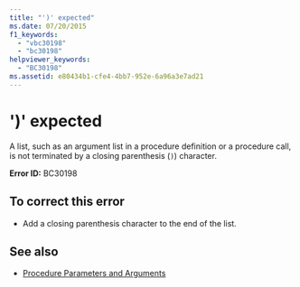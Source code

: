 ```yaml
---
title: "')' expected"
ms.date: 07/20/2015
f1_keywords: 
  - "vbc30198"
  - "bc30198"
helpviewer_keywords: 
  - "BC30198"
ms.assetid: e80434b1-cfe4-4bb7-952e-6a96a3e7ad21
---
```

# ')' expected
A list, such as an argument list in a procedure definition or a procedure call, is not terminated by a closing parenthesis (`)`) character.  
  
 **Error ID:** BC30198  
  
## To correct this error  
  
- Add a closing parenthesis character to the end of the list.  
  
## See also

- [Procedure Parameters and Arguments](../../visual-basic/programming-guide/language-features/procedures/procedure-parameters-and-arguments.md)

